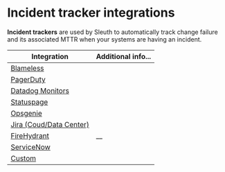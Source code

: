 # Incident tracker integrations

**Incident trackers** are used by Sleuth to automatically track change failure and its associated MTTR when your systems are having an incident.

| Integration                                          | Additional info... |
| ---------------------------------------------------- | ------------------ |
| [Blameless](blameless.md)                            |                    |
| [PagerDuty](pagerduty.md)                            |                    |
| [Datadog Monitors](datadog.md)                       |                    |
| [Statuspage](statuspage.md)                          |                    |
| [Opsgenie](opsgenie.md)                              |                    |
| [Jira (Coud/Data Center)](jira-cloud-data-center.md) |                    |
| [FireHydrant](firehydrant.md)                        | \_\_               |
| [ServiceNow](servicenow.md)                          |                    |
| [Custom](custom/)                                    |                    |
